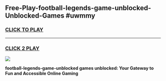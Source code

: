 
## Free-Play-football-legends-game-unblocked-Unblocked-Games #uwmmy
<h3>
<a href="https://news.freeplayer.one?title=football-legends-game-unblocked&ref=8M">CLICK TO PLAY</a></h3>
<hr>

<h3>
<a href="https://news.freeplayer.one?title=football-legends-game-unblocked&ref=8M">CLICK 2 PLAY</a>
  
</h3>

<a href="https://news.freeplayer.one?title=football-legends-game-unblocked&ref=8M"><img src="https://clearcache.store/games.png"></a>


**football-legends-game-unblocked games unblocked: Your Gateway to Fun and Accessible Online Gaming**
